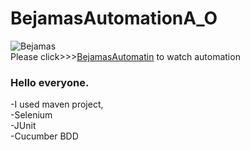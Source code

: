 # BejamasAutomationA_O

![Bejamas](https://drive.google.com/file/d/1sF_-f6hes0sJ2tq6jWQc0YGHb4kJME7M/view?usp=sharing)<br/>
Please click>>>[BejamasAutomatin](https://drive.google.com/file/d/1ZrST5Amx7uWoTYyZoojxhrvd3-PsR6XM/view?usp=sharing) to watch automation

### Hello everyone.<br/>
-I used maven project,<br/>
-Selenium<br/>
-JUnit<br/>
-Cucumber BDD <br/> 
